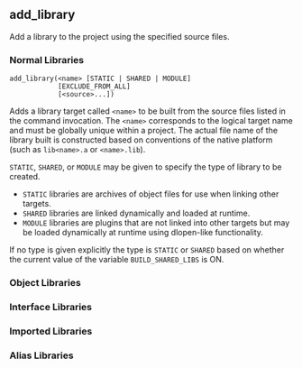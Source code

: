 ## add_library

Add a library to the project using the specified source files.

### Normal Libraries

```
add_library(<name> [STATIC | SHARED | MODULE]
            [EXCLUDE_FROM_ALL]
            [<source>...])
```

Adds a library target called `<name>` to be built from the source files listed in the command invocation. The `<name>` corresponds to the logical target name and must be globally unique within a project. The actual file name of the library built is constructed based on conventions of the native platform (such as `lib<name>.a` or `<name>.lib`).

`STATIC`, `SHARED`, or `MODULE` may be given to specify the type of library to be created.

- `STATIC` libraries are archives of object files for use when linking other targets.
- `SHARED` libraries are linked dynamically and loaded at runtime.
- `MODULE` libraries are plugins that are not linked into other targets but may be loaded dynamically at runtime using dlopen-like functionality.

If no type is given explicitly the type is `STATIC` or `SHARED` based on whether the current value of the variable `BUILD_SHARED_LIBS` is ON.

### Object Libraries

### Interface Libraries

### Imported Libraries

### Alias Libraries
